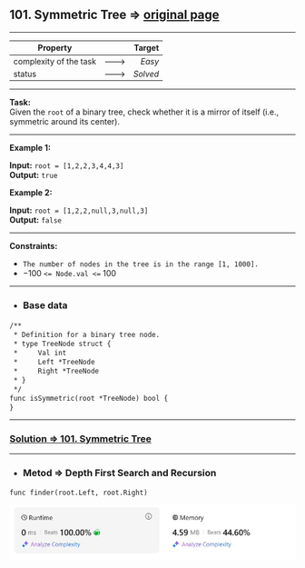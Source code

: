 ## 101. Symmetric Tree => [original page](https://leetcode.com/problems/symmetric-tree/description/ "https://leetcode.com/problems/symmetric-tree/description/")

---
| Property               |      |   Target |              
|------------------------|:----:|---------:|
| complexity of the task | ---> |   _Easy_ |
| status                 | ---> | _Solved_ |

---
**Task:**  
Given the `root` of a binary tree, check whether it is a mirror of itself (i.e., symmetric around its center).

---
**Example 1:**

**Input:** `root = [1,2,2,3,4,4,3]`  
**Output:** `true`  

**Example 2:**

**Input:** `root = [1,2,2,null,3,null,3]`  
**Output:** `false`

---
**Constraints:**
   * `The number of nodes in the tree is in the range [1, 1000].`
   * $-100$ `<= Node.val <=` $100$

---
* ### Base data

```Golang
/**
 * Definition for a binary tree node.
 * type TreeNode struct {
 *     Val int
 *     Left *TreeNode
 *     Right *TreeNode
 * }
 */
func isSymmetric(root *TreeNode) bool {
}
```

---
### [Solution => 101. Symmetric Tree](https://github.com/Ekvo/Leetcode-problems/blob/main/Leetcode-Problems-List/0101-Symmetric-Tree/symmetricTree.go "https://github.com/Ekvo/Leetcode-problems/blob/main/Leetcode-Problems-List/0101-Symmetric-Tree/symmetricTree.go")

---
* ### Metod => Depth First Search and Recursion
```Golang
func finder(root.Left, root.Right)
```

![submit](https://github.com/Ekvo/Leetcode-problems/blob/main/Leetcode-Problems-Submit-Screenshots/101_Symmetric_Tree.jpg)
    